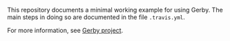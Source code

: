 This repository documents a minimal working example for using Gerby. The main steps in doing so are documented in the file `.travis.yml`.

For more information, see [Gerby project](https://gerby-project.github.io).